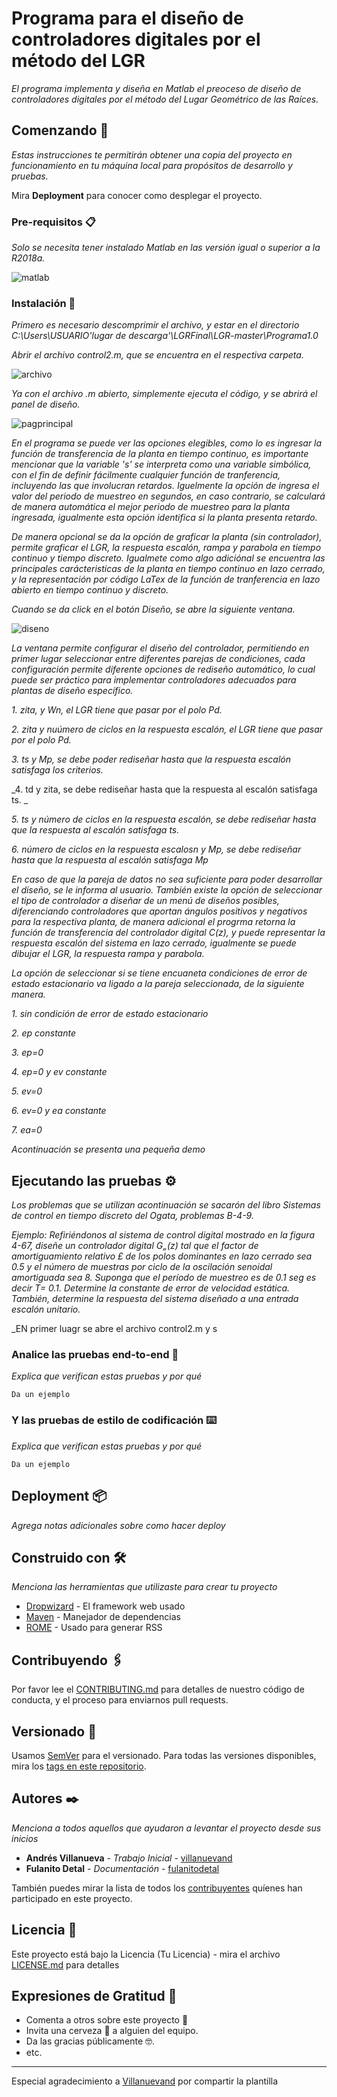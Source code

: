 # Programa para el diseño de controladores digitales por el método del LGR

_El programa implementa y diseña en Matlab el preoceso de diseño de controladores digitales por el método del Lugar Geométrico de las Raíces._

## Comenzando 🚀

_Estas instrucciones te permitirán obtener una copia del proyecto en funcionamiento en tu máquina local para propósitos de desarrollo y pruebas._

Mira **Deployment** para conocer como desplegar el proyecto.


### Pre-requisitos 📋

_Solo se necesita tener instalado Matlab en las versión igual o superior a la R2018a._

![matlab](https://user-images.githubusercontent.com/45041472/52538936-a292c880-2d46-11e9-97cb-5565695fd2ec.JPG)

### Instalación 🔧

_Primero es necesario descomprimir el archivo, y estar en el directorio C:\Users\USUARIO\'lugar de descarga'\LGRFinal\LGR-master\Programa1.0_

_Abrir el archivo control2.m, que se encuentra en el respectiva carpeta._

![archivo](https://user-images.githubusercontent.com/45041472/52539319-bb9d7880-2d4a-11e9-971e-51af9bfa09c6.JPG)

_Ya con el archivo .m abierto, simplemente ejecuta el código, y se abrirá el panel de diseño._

![pagprincipal](https://user-images.githubusercontent.com/45041472/52539357-3d8da180-2d4b-11e9-9d1c-630db3a74f61.JPG)

_En el programa se puede ver las opciones elegibles, como lo es ingresar la función de transferencia de la planta en tiempo continuo, es importante mencionar que la variable 's' se interpreta como una variable simbólica, con el fin de definir fácilmente cualquier función de tranferencia, incluyendo las que involucran retardos. Iguelmente la opción de ingresa el valor del periodo de muestreo en segundos, en caso contrario, se calculará de manera automática el mejor periodo de muestreo para la planta ingresada, igualmente esta opción identifica si la planta presenta retardo._

_De manera opcional se da la opción de graficar la planta (sin controlador), permite graficar el LGR, la respuesta escalón, rampa y parabola en tiempo continuo y tiempo discreto. Igualmete como algo adiciónal se encuentra las principales carácteristicas de la planta en tiempo continuo  en lazo cerrado, y la representación por código LaTex de la función de tranferencia en lazo abierto en tiempo continuo y discreto._

_Cuando se da click en el botón Diseño, se abre la siguiente ventana._

![diseno](https://user-images.githubusercontent.com/45041472/52539611-4cc21e80-2d4e-11e9-8f0d-1eb203f9378c.JPG)

_La ventana permite configurar el diseño del controlador, permitiendo en primer lugar seleccionar entre diferentes parejas de condiciones, cada configuración permite diferente opciones de rediseño automático, lo cual puede ser práctico para implementar controladores adecuados para plantas de diseño específico._

_1. zita, y Wn, el LGR tiene que pasar por el polo Pd._

_2. zita y nuúmero de ciclos en la respuesta escalón, el LGR tiene que pasar por el polo Pd._

_3. ts y Mp, se debe poder rediseñar hasta que la respuesta escalón satisfaga los criterios._

_4. td y zita, se debe rediseñar hasta que la respuesta al escalón satisfaga ts. _

_5. ts y número de ciclos en la respuesta escalón, se debe rediseñar hasta que la respuesta al escalón satisfaga ts._

_6. número de ciclos en la respuesta escalosn y Mp, se debe rediseñar hasta que la respuesta al escalón satisfaga Mp_

_En caso de que la pareja de datos no sea suficiente para poder desarrollar el diseño, se le informa al usuario. También existe la opción de seleccionar el tipo de controlador a diseñar de un menú de diseños posibles, diferenciando controladores que aportan ángulos positivos y negativos para la respectiva planta, de manera adicional el progrma retorna la función de transferencia del controlador digital C(z), y puede representar la respuesta escalón del sistema en lazo cerrado, igualmente se puede dibujar el LGR, la respuesta rampa y parabola._

_La opción de seleccionar si se tiene encuaneta condiciones de error de estado estacionario va ligado a la pareja seleccionada, de la siguiente manera._

_1. sin condición de error de estado estacionario_

_2. ep constante_

_3. ep=0_

_4. ep=0 y ev constante_

_5. ev=0_

_6. ev=0 y ea constante_

_7. ea=0_



_Acontinuación se presenta una pequeña demo_

## Ejecutando las pruebas ⚙️

_Los problemas que se utilizan acontinuación se sacarón del libro Sistemas de control en tiempo discreto del Ogata, problemas B-4-9._

_Ejemplo: Refiriéndonos al sistema de control digital mostrado en la figura 4-67, diseñe un controlador digital G„(z) tal que el factor de amortiguamiento relativo £ de los polos dominantes en lazo cerrado sea 0.5 y el número de muestras por ciclo de la oscilación senoidal amortiguada sea 8. Suponga que el período de muestreo es de 0.1 seg es decir T= 0.1. Determine la constante de error de velocidad estática. También, determine la respuesta del sistema diseñado a una entrada escalón unitario._



_EN primer luagr se abre el archivo control2.m y s

### Analice las pruebas end-to-end 🔩

_Explica que verifican estas pruebas y por qué_

```
Da un ejemplo
```

### Y las pruebas de estilo de codificación ⌨️

_Explica que verifican estas pruebas y por qué_

```
Da un ejemplo
```

## Deployment 📦

_Agrega notas adicionales sobre como hacer deploy_

## Construido con 🛠️

_Menciona las herramientas que utilizaste para crear tu proyecto_

* [Dropwizard](http://www.dropwizard.io/1.0.2/docs/) - El framework web usado
* [Maven](https://maven.apache.org/) - Manejador de dependencias
* [ROME](https://rometools.github.io/rome/) - Usado para generar RSS

## Contribuyendo 🖇️

Por favor lee el [CONTRIBUTING.md](https://gist.github.com/villanuevand/xxxxxx) para detalles de nuestro código de conducta, y el proceso para enviarnos pull requests.

## Versionado 📌

Usamos [SemVer](http://semver.org/) para el versionado. Para todas las versiones disponibles, mira los [tags en este repositorio](https://github.com/tu/proyecto/tags).

## Autores ✒️

_Menciona a todos aquellos que ayudaron a levantar el proyecto desde sus inicios_

* **Andrés Villanueva** - *Trabajo Inicial* - [villanuevand](https://github.com/villanuevand)
* **Fulanito Detal** - *Documentación* - [fulanitodetal](#fulanito-de-tal)

También puedes mirar la lista de todos los [contribuyentes](https://github.com/your/project/contributors) quíenes han participado en este proyecto. 

## Licencia 📄

Este proyecto está bajo la Licencia (Tu Licencia) - mira el archivo [LICENSE.md](LICENSE.md) para detalles

## Expresiones de Gratitud 🎁

* Comenta a otros sobre este proyecto 📢
* Invita una cerveza 🍺 a alguien del equipo. 
* Da las gracias públicamente 🤓.
* etc.



---
Especial agradecimiento a  [Villanuevand](https://github.com/Villanuevand) por compartir la plantilla
